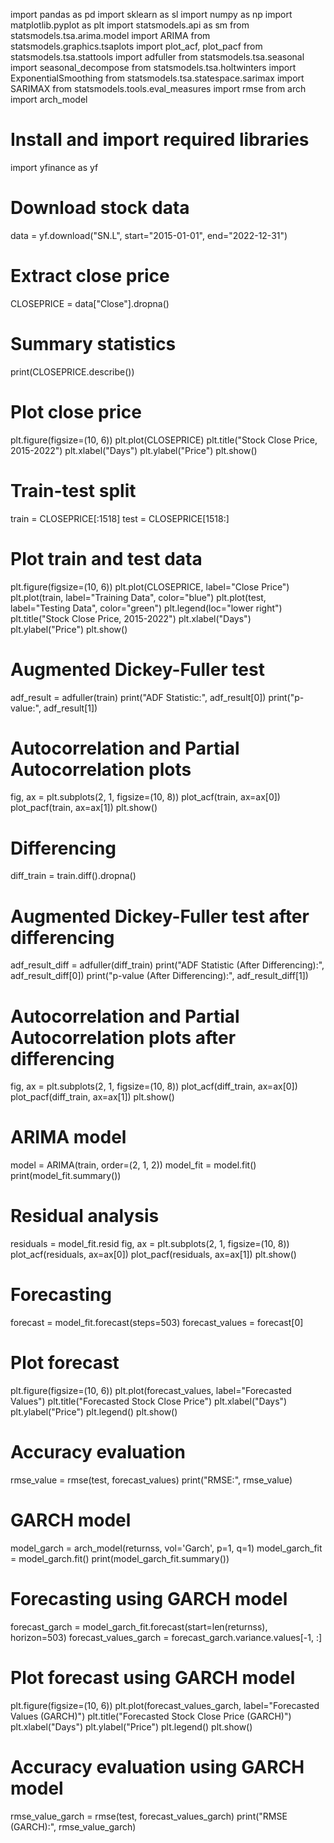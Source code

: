 import pandas as pd
import sklearn as sl
import numpy as np
import matplotlib.pyplot as plt
import statsmodels.api as sm
from statsmodels.tsa.arima.model import ARIMA
from statsmodels.graphics.tsaplots import plot_acf, plot_pacf
from statsmodels.tsa.stattools import adfuller
from statsmodels.tsa.seasonal import seasonal_decompose
from statsmodels.tsa.holtwinters import ExponentialSmoothing
from statsmodels.tsa.statespace.sarimax import SARIMAX
from statsmodels.tools.eval_measures import rmse
from arch import arch_model

# Install and import required libraries
import yfinance as yf

# Download stock data
data = yf.download("SN.L", start="2015-01-01", end="2022-12-31")

# Extract close price
CLOSEPRICE = data["Close"].dropna()

# Summary statistics
print(CLOSEPRICE.describe())

# Plot close price
plt.figure(figsize=(10, 6))
plt.plot(CLOSEPRICE)
plt.title("Stock Close Price, 2015-2022")
plt.xlabel("Days")
plt.ylabel("Price")
plt.show()

# Train-test split
train = CLOSEPRICE[:1518]
test = CLOSEPRICE[1518:]

# Plot train and test data
plt.figure(figsize=(10, 6))
plt.plot(CLOSEPRICE, label="Close Price")
plt.plot(train, label="Training Data", color="blue")
plt.plot(test, label="Testing Data", color="green")
plt.legend(loc="lower right")
plt.title("Stock Close Price, 2015-2022")
plt.xlabel("Days")
plt.ylabel("Price")
plt.show()

# Augmented Dickey-Fuller test
adf_result = adfuller(train)
print("ADF Statistic:", adf_result[0])
print("p-value:", adf_result[1])

# Autocorrelation and Partial Autocorrelation plots
fig, ax = plt.subplots(2, 1, figsize=(10, 8))
plot_acf(train, ax=ax[0])
plot_pacf(train, ax=ax[1])
plt.show()

# Differencing
diff_train = train.diff().dropna()

# Augmented Dickey-Fuller test after differencing
adf_result_diff = adfuller(diff_train)
print("ADF Statistic (After Differencing):", adf_result_diff[0])
print("p-value (After Differencing):", adf_result_diff[1])

# Autocorrelation and Partial Autocorrelation plots after differencing
fig, ax = plt.subplots(2, 1, figsize=(10, 8))
plot_acf(diff_train, ax=ax[0])
plot_pacf(diff_train, ax=ax[1])
plt.show()

# ARIMA model
model = ARIMA(train, order=(2, 1, 2))
model_fit = model.fit()
print(model_fit.summary())

# Residual analysis
residuals = model_fit.resid
fig, ax = plt.subplots(2, 1, figsize=(10, 8))
plot_acf(residuals, ax=ax[0])
plot_pacf(residuals, ax=ax[1])
plt.show()

# Forecasting
forecast = model_fit.forecast(steps=503)
forecast_values = forecast[0]

# Plot forecast
plt.figure(figsize=(10, 6))
plt.plot(forecast_values, label="Forecasted Values")
plt.title("Forecasted Stock Close Price")
plt.xlabel("Days")
plt.ylabel("Price")
plt.legend()
plt.show()

# Accuracy evaluation
rmse_value = rmse(test, forecast_values)
print("RMSE:", rmse_value)

# GARCH model
model_garch = arch_model(returnss, vol='Garch', p=1, q=1)
model_garch_fit = model_garch.fit()
print(model_garch_fit.summary())

# Forecasting using GARCH model
forecast_garch = model_garch_fit.forecast(start=len(returnss), horizon=503)
forecast_values_garch = forecast_garch.variance.values[-1, :]

# Plot forecast using GARCH model
plt.figure(figsize=(10, 6))
plt.plot(forecast_values_garch, label="Forecasted Values (GARCH)")
plt.title("Forecasted Stock Close Price (GARCH)")
plt.xlabel("Days")
plt.ylabel("Price")
plt.legend()
plt.show()

# Accuracy evaluation using GARCH model
rmse_value_garch = rmse(test, forecast_values_garch)
print("RMSE (GARCH):", rmse_value_garch)

